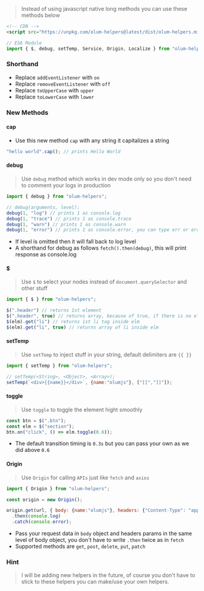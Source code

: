 > Instead of using javascript native long methods you can use these methods below

```html
<!-- CDN -->
<script src="https://unpkg.com/olum-helpers@latest/dist/olum-helpers.min.js"></script>
```
```javascript
// ES6 Module 
import { $, debug, setTemp, Service, Origin, Localize } from "olum-helpers";
```

### Shorthand
* Replace `addEventListener` with `on`
* Replace `removeEventListener` with `off`
* Replace `toUpperCase` with `upper`
* Replace `toLowerCase` with `lower`

### New Methods
#### cap
* Use this new method `cap` with any string it capitalizes a string 
```javascript
"hello world".cap(); // prints Hello World
```
#### debug
> Use `debug` method which works in dev mode only so you don't need to comment your logs in production

```javascript
import { debug } from "olum-helpers";

// debug(arguments, level);
debug(1, "log") // prints 1 as console.log
debug(1, "trace") // prints 1 as console.trace 
debug(1, "warn") // prints 1 as console.warn 
debug(1, "error") // prints 1 as console.error, you can type err or error 
```
* If level is omitted then it will fall back to log level
* A shorthand for debug as follows `fetch().then(debug)`, this will print response as console.log

#### $
> Use `$` to select your nodes instead of `document.querySelector` and other stuff

```javascript
import { $ } from "olum-helpers";

$(".header") // returns 1st element
$(".header", true) // returns array, because of true, if there is no element then it will return empty array as es6 do with querySelectorAll
$(elm).get("li") // returns 1st li tag inside elm
$(elm).get("li", true) // returns array of li inside elm
```

#### setTemp
> Use `setTemp` to inject stuff in your string, default delimiters are `{{ }}`

```javascript
import { setTemp } from "olum-helpers";

// setTemp(<String>, <Object>, <Array>);
setTemp(`<div>{{name}}</div>`, {name:"olumjs"}, ["[[","]]"]);
```

#### toggle
> Use `toggle` to toggle the element hight smoothly

```javascript
const btn = $(".btn");
const elm = $("section");
btn.on("click", () => elm.toggle(0.6));
```
* The default transition timing is `0.3s` but you can pass your own as we did above `0.6`

#### Origin
> Use `Origin` for calling `APIs` just like `fetch` and `axios`

```javascript
import { Origin } from "olum-helpers";

const origin = new Origin();

origin.get(url, { body: {name:"olumjs"}, headers: {"Content-Type": "application/json"} })
  .then(console.log)
  .catch(console.error);
```
* Pass your request data in `body` object and headers params in the same level of body object, you don't have to write `.then` twice as in `fetch`
* Supported methods are `get`, `post`, `delete`, `put`, `patch`

### Hint
> I will be adding new helpers in the future, of course you don't have to stick to these helpers you can make/use your own helpers.